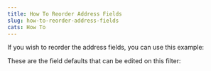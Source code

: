 ```yaml
---
title: How To Reorder Address Fields
slug: how-to-reorder-address-fields
cats: How To
---
```



  <p>
    If you wish to reorder the address fields, you can use this example:
    <script src="https://gist.github.com/clifgriffin/a46d352c8287dd158866e860965056c8.js" type="text/javascript"></script>
  </p>
  <p>
    These are the field defaults that can be edited on this filter:&nbsp;
  </p>
  <script src="https://gist.github.com/clifgriffin/63330a266a0add5f4cf1e0f491d8fb6f.js" type="text/javascript"></script>
